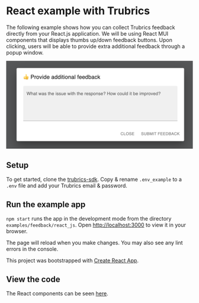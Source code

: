# React example with Trubrics

The following example shows how you can collect Trubrics feedback directly from your React.js application. We will be using React MUI components that displays thumbs up/down feedback buttons. Upon clicking, users will be able to provide extra additional feedback through a popup window.

![img](../../../assets/react-example.png)

## Setup

To get started, clone the [trubrics-sdk](https://github.com/trubrics/trubrics-sdk). Copy & rename `.env_example` to a `.env` file and add your Trubrics email & password.

## Run the example app

`npm start` runs the app in the development mode from the directory `examples/feedback/react_js`. Open [http://localhost:3000](http://localhost:3000) to view it in your browser.

The page will reload when you make changes. You may also see any lint errors in the console.

This project was bootstrapped with [Create React App](https://github.com/facebook/create-react-app).


## View the code

The React components can be seen [here](https://github.com/trubrics/trubrics-sdk/blob/main/examples/feedback/react_js).
